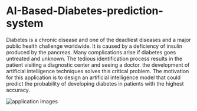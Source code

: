 # AI-Based-Diabetes-prediction-system

Diabetes is a chronic disease and one of the deadliest diseases and a major public health challenge worldwide. It is caused by a deficiency of insulin produced by the pancreas. Many complications arise if diabetes goes untreated and unknown. The tedious identification process results in the patient visiting a diagnostic center and seeing a doctor. the development of artificial intelligence techniques solves this critical problem. The motivation for this application is to design an artificial intelligence model that could predict the probability of developing diabetes in patients with the highest accuracy.

![application images](https://github.com/Thangeswaran04/AI-Based-Diabetes-prediction-system/assets/139856174/b306276c-36d2-4b2e-9525-aa4091209421)
